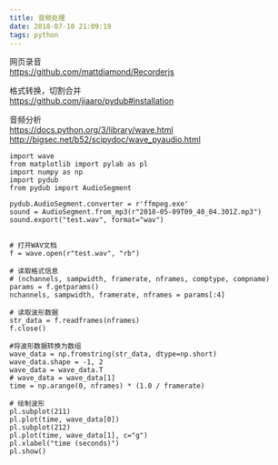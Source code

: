 ```yaml
---
title: 音频处理
date: 2018-07-10 21:09:19
tags: python
---
```

网页录音    
https://github.com/mattdiamond/Recorderjs

格式转换，切割合并  
https://github.com/jiaaro/pydub#installation

音频分析    
https://docs.python.org/3/library/wave.html
http://bigsec.net/b52/scipydoc/wave_pyaudio.html

```
import wave
from matplotlib import pylab as pl
import numpy as np
import pydub
from pydub import AudioSegment

pydub.AudioSegment.converter = r'ffmpeg.exe'
sound = AudioSegment.from_mp3(r"2018-05-09T09_40_04.301Z.mp3")
sound.export("test.wav", format="wav")


# 打开WAV文档
f = wave.open(r"test.wav", "rb")

# 读取格式信息
# (nchannels, sampwidth, framerate, nframes, comptype, compname)
params = f.getparams()
nchannels, sampwidth, framerate, nframes = params[:4]

# 读取波形数据
str_data = f.readframes(nframes)
f.close()

#将波形数据转换为数组
wave_data = np.fromstring(str_data, dtype=np.short)
wave_data.shape = -1, 2
wave_data = wave_data.T
# wave_data = wave_data[1]
time = np.arange(0, nframes) * (1.0 / framerate)

# 绘制波形
pl.subplot(211)
pl.plot(time, wave_data[0])
pl.subplot(212)
pl.plot(time, wave_data[1], c="g")
pl.xlabel("time (seconds)")
pl.show()
